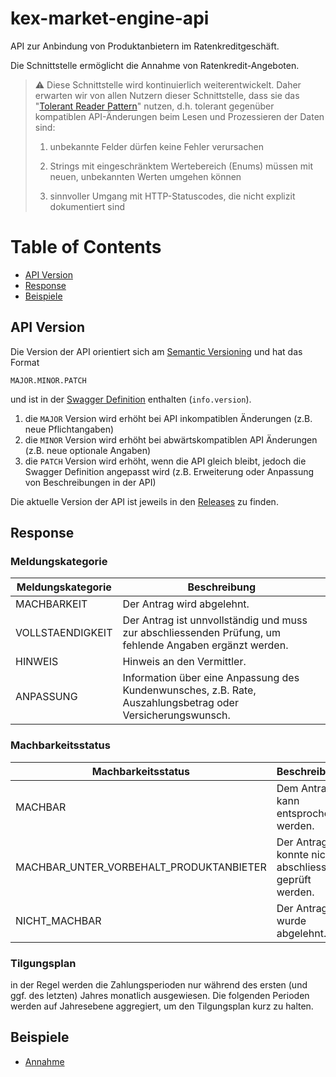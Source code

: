 # kex-market-engine-api
API zur Anbindung von Produktanbietern im Ratenkreditgeschäft.

Die Schnittstelle ermöglicht die Annahme von Ratenkredit-Angeboten.

> :warning: Diese Schnittstelle wird kontinuierlich weiterentwickelt. Daher erwarten wir 
> von allen Nutzern dieser Schnittstelle, dass sie das "[Tolerant Reader Pattern](https://martinfowler.com/bliki/TolerantReader.html)" nutzen, d.h. 
> tolerant gegenüber kompatiblen API-Änderungen beim Lesen und Prozessieren der Daten sind:
>
> 1. unbekannte Felder dürfen keine Fehler verursachen
>
> 2. Strings mit eingeschränktem Wertebereich (Enums) müssen mit neuen, unbekannten Werten umgehen können
>
> 3. sinnvoller Umgang mit HTTP-Statuscodes, die nicht explizit dokumentiert sind  
>

<!-- https://opensource.zalando.com/restful-api-guidelines/#108 -->

# Table of Contents

* [API Version](#api-version)
* [Response](#Response)
* [Beispiele](#Beispiele)

## API Version

Die Version der API orientiert sich am [Semantic Versioning](https://semver.org/) und hat das Format

`MAJOR.MINOR.PATCH`

und ist in der [Swagger Definition](https://github.com/europace/kex-market-engine-api/blob/master/swagger.yml) enthalten (`info.version`).

1. die `MAJOR` Version wird erhöht bei API inkompatiblen Änderungen (z.B. neue Pflichtangaben)
2. die `MINOR` Version wird erhöht bei abwärtskompatiblen API Änderungen (z.B. neue optionale Angaben)
3. die `PATCH` Version wird erhöht, wenn die API gleich bleibt, jedoch die Swagger Definition angepasst wird (z.B. Erweiterung oder Anpassung von Beschreibungen in der API)

Die aktuelle Version der API ist jeweils in den [Releases](https://github.com/europace/kex-market-engine-api/releases) zu finden.

## Response

### Meldungskategorie
| Meldungskategorie  | Beschreibung |
|--------|--------|
| MACHBARKEIT | Der Antrag wird abgelehnt. | 
| VOLLSTAENDIGKEIT | Der Antrag ist unnvollständig und muss zur abschliessenden Prüfung, um fehlende Angaben ergänzt werden. | 
| HINWEIS | Hinweis an den Vermittler. | 
| ANPASSUNG | Information über eine Anpassung des Kundenwunsches, z.B. Rate, Auszahlungsbetrag oder Versicherungswunsch. | 

### Machbarkeitsstatus
| Machbarkeitsstatus  | Beschreibung |
|--------|--------|
| MACHBAR | Dem Antrag kann entsprochen werden. | 
| MACHBAR_UNTER_VORBEHALT_PRODUKTANBIETER | Der Antrag konnte nicht abschliessend geprüft werden. | 
| NICHT_MACHBAR | Der Antrag wurde abgelehnt. | 

### Tilgungsplan
in der Regel werden die Zahlungsperioden nur während des ersten (und ggf. des letzten) Jahres monatlich ausgewiesen. Die folgenden Perioden werden auf Jahresebene aggregiert, um den Tilgungsplan kurz zu halten.

## Beispiele

* [Annahme](beispiele/example-annahme.md)

